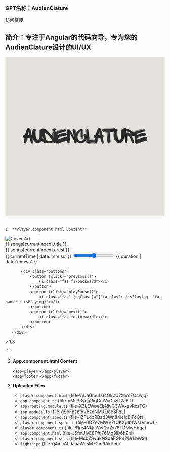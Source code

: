 ### GPT名称：AudienClature
[访问链接](https://chat.openai.com/g/g-gMKDovQ1W)
## 简介：专注于Angular的代码向导，专为您的AudienClature设计的UI/UX
![头像](../imgs/g-gMKDovQ1W.png)
```text

1. **Player.component.html Content**
   ```
   <div class="player-container">
       <div class="cover-art">
           <img [src]="songs[currentIndex].cover" alt="Cover Art" class="cover-img">
       </div>
       <div class="controls-container">
           <div class="song-info">
               {{ songs[currentIndex].title }}
               <div class="artist-name">
                   <span class="scrolling">{{ songs[currentIndex].artist }}</span>
               </div>
           </div>
           <!-- <input #seekBar type="range" class="seek-bar" min="0" [max]="duration" [value]="currentTime" (input)="seekTo($event)"> -->
           <div class="time-and-progress">
               <span class="current-time">{{ currentTime | date:'mm:ss' }}</span>
               <input #seekBar type="range" class="seek-bar" min="0" [max]="duration" [value]="currentTime" (input)="seekTo($event)">
               <span class="total-duration">{{ duration | date:'mm:ss' }}</span>
           </div>

           <div class="buttons">
               <button (click)="previous()">
                   <i class="fas fa-backward"></i>
               </button>
               <button (click)="playPause()">
                   <i class="fas" [ngClass]="{'fa-play': !isPlaying, 'fa-pause': isPlaying}"></i>
               </button>
               <button (click)="next()">
                   <i class="fas fa-forward"></i>
               </button>
           </div>
       </div>
   </div>

   <div class="footer">
       <p>v 1.3</p>
   </div>
   ```

2. **App.component.html Content**
   ```
   <app-player></app-player>
   <app-footer></app-footer>
   ```

3. **Uploaded Files**
   - `player.component.html` (file-VjUaGmuLGcGk2U7zbmFC4wjq)
   - `app.component.ts` (file-vMsP3yqqRiqCuWcCczt12JFT)
   - `app-routing.module.ts` (file-X3LEWpeEbNjvC3WvxevRxzTG)
   - `app.module.ts` (file-gSbFpsptxV8zqNMJZloc3PqL)
   - `app.component.spec.ts` (file-1ZFLdoRBad3Wn8mcIqElFoGr)
   - `player.component.spec.ts` (file-0OZe7MWVZtUKXplbfWsDmewL)
   - `player.component.ts` (file-81re4NQnWwQu2x78TDMwHbqJ)
   - `app.component.html` (file-J5fmJjvE8Tfu76Mg3lD6kZnI)
   - `player.component.scss` (file-MsbZSvSkNSqeFGR4ZUrLbW9l)
   - `light.jpg` (file-rj4mcALdJaJWesM7Gm9AkPnc)
```